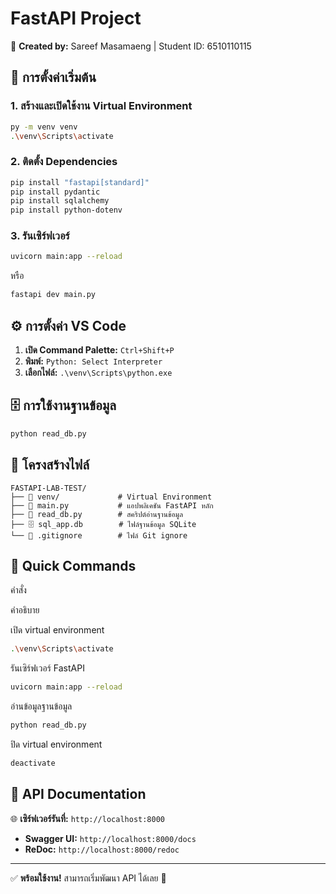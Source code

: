 # FastAPI Project

📝 **Created by:** Sareef Masamaeng | Student ID: 6510110115

## 🔧 การตั้งค่าเริ่มต้น

### 1. สร้างและเปิดใช้งาน Virtual Environment

```bash
py -m venv venv
.\venv\Scripts\activate
```

### 2. ติดตั้ง Dependencies

```bash
pip install "fastapi[standard]"
pip install pydantic
pip install sqlalchemy
pip install python-dotenv
```

### 3. รันเซิร์ฟเวอร์

```bash
uvicorn main:app --reload
```

หรือ

```bash
fastapi dev main.py
```

## ⚙️ การตั้งค่า VS Code

1.  **เปิด Command Palette:** `Ctrl+Shift+P`
2.  **พิมพ์:** `Python: Select Interpreter`
3.  **เลือกไฟล์:** `.\venv\Scripts\python.exe`

## 🗄️ การใช้งานฐานข้อมูล

```bash
python read_db.py
```

## 📁 โครงสร้างไฟล์

```
FASTAPI-LAB-TEST/
├── 📁 venv/             # Virtual Environment
├── 📄 main.py           # แอปพลิเคชัน FastAPI หลัก
├── 📄 read_db.py        # สคริปต์อ่านฐานข้อมูล
├── 🗄️ sql_app.db        # ไฟล์ฐานข้อมูล SQLite
└── 📄 .gitignore        # ไฟล์ Git ignore

```

## 🚀 Quick Commands

คำสั่ง

คำอธิบาย

เปิด virtual environment

```bash
.\venv\Scripts\activate
```

รันเซิร์ฟเวอร์ FastAPI

```bash
uvicorn main:app --reload
```

อ่านข้อมูลฐานข้อมูล

```bash
python read_db.py
```

ปิด virtual environment

```bash
deactivate
```

## 📖 API Documentation

🌐 **เซิร์ฟเวอร์รันที่:** `http://localhost:8000`

-   **Swagger UI:** `http://localhost:8000/docs`
-   **ReDoc:** `http://localhost:8000/redoc`

----------

✅ **พร้อมใช้งาน!** สามารถเริ่มพัฒนา API ได้เลย 🎉